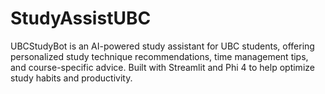 # StudyAssistUBC
UBCStudyBot is an AI-powered study assistant for UBC students, offering personalized study technique recommendations, time management tips, and course-specific advice. Built with Streamlit and Phi 4 to help optimize study habits and productivity.
